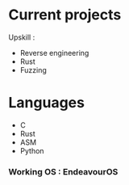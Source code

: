 # Current projects

Upskill :
- Reverse engineering
- Rust
- Fuzzing

# Languages
- C
- Rust
- ASM
- Python

### Working OS : EndeavourOS

<!--
**ROYERidk/ROYERidk** is a ✨ _special_ ✨ repository because its `README.md` (this file) appears on your GitHub profile.

Here are some ideas to get you started:

- 🔭 I’m currently working on ...
- 🌱 I’m currently learning ...
- 👯 I’m looking to collaborate on ...
- 🤔 I’m looking for help with ...
- 💬 Ask me about ...
- 📫 How to reach me: ...
- 😄 Pronouns: ...
- ⚡ Fun fact: ...
-->
